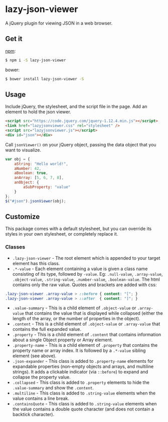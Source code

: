 ﻿# lazy-json-viewer

A jQuery plugin for viewing JSON in a web browser.

## Get it

[npm](https://www.npmjs.com/package/lazy-json-viewer):

```sh
$ npm i -S lazy-json-viewer
```

bower:

```sh
$ bower install lazy-json-viewer -S
```

## Usage

Include jQuery, the stylesheet, and the script file in the page.  Add an element to hold the json viewer.

```html
<script src="https://code.jquery.com/jquery-1.12.4.min.js"></script>
<link href="lazyjsonviewer.css" rel="stylesheet" />
<script src="lazyjsonviewer.js"></script>
<div id="json"></div>
```

Call `jsonViewer()` on your jQuery object, passing the data object that you want to visualize.

```javascript
var obj = {
    aString: "Hello world!",
    aNumber: 42,
    aBoolean: true,
    anArray: [5, 6, 7, 8],
    anObject: {
        aSubProperty: "value"
    }
};
$("#json").jsonViewer(obj);
```

## Customize

This package comes with a default stylesheet, but you can override its styles in your own stylesheet, or completely replace it.

### Classes

* `.lazy-json-viewer` - The root element which is appended to your target element has this class.
* `.*-value` - Each element containing a value is given a class name consisting of its type, followed by `-value`. Eg: `.null-value`, `.array-value`, `.object-value`, `.string-value`, `.number-value`, `.boolean-value`.  The html contains only the raw value. Quotes and brackets are added with css:

```css
.lazy-json-viewer .array-value > ::before { content: "["; }
.lazy-json-viewer .array-value > ::after  { content: "]"; }
```

* `.value-summary` - This is a child element of `.object-value` or `.array-value` that contains the value that is displayed while collapsed (either the length of the array, or the number of properties in the object).
* `.content` - This is a child element of `.object-value` or `.array-value` that contains the full expanded value.
* `.property` - This is a child element of `.content` that contains information about a single Object property or Array element.
* `.property-name` - This is a child element of `.property` that contains the property name or array index.  It is followed by a `.*-value` sibling element (see above).
* `.json-expander` - This class is added to `.property-name` elements for expandable properties (non-empty objects and arrays, and multiline strings).  It adds a clickable indicator (via `::before`) to expand and collapse the property value.
* `.collapsed` - This class is added to `.property` elements to hide the `.value-summary` and show the `.content`.
* `.multiline` - This class is added to `.string-value` elements when the value contains a line break.
* `.containsQuote` - This class is added to `.string-value` elements when the value contains a double quote character (and does not contain a backtick character).
